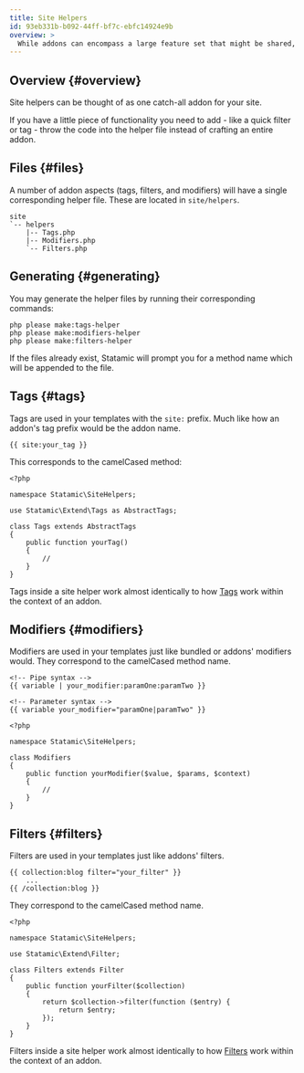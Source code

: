 ```yaml
---
title: Site Helpers
id: 93eb331b-b092-44ff-bf7c-ebfc14924e9b
overview: >
  While addons can encompass a large feature set that might be shared, sold, or reused; site helpers provide a quick way to add functionality.
---
```


## Overview {#overview}

Site helpers can be thought of as one catch-all addon for your site.

If you have a little piece of functionality you need to add - like a quick filter or tag - throw the code into the helper file instead of crafting an entire addon.

## Files {#files}

A number of addon aspects (tags, filters, and modifiers) will have a single corresponding helper file. These are located in `site/helpers`.

``` .lang-files
site
`-- helpers
    |-- Tags.php
    |-- Modifiers.php
    `-- Filters.php
```

## Generating {#generating}

You may generate the helper files by running their corresponding commands:

```
php please make:tags-helper
php please make:modifiers-helper
php please make:filters-helper
```

If the files already exist, Statamic will prompt you for a method name which will be appended to the file.

## Tags {#tags}

Tags are used in your templates with the `site:` prefix. Much like how an addon's tag prefix would be the addon name.

``` .lang-statamic
{{ site:your_tag }}
```

This corresponds to the camelCased method:

```
<?php

namespace Statamic\SiteHelpers;

use Statamic\Extend\Tags as AbstractTags;

class Tags extends AbstractTags
{
    public function yourTag()
    {
        //
    }
}
```

Tags inside a site helper work almost identically to how [Tags](/addons/classes/tags) work within the context of an addon.

## Modifiers {#modifiers}

Modifiers are used in your templates just like bundled or addons' modifiers would. They correspond to the camelCased method name.

``` .lang-statamic
<!-- Pipe syntax -->
{{ variable | your_modifier:paramOne:paramTwo }}

<!-- Parameter syntax -->
{{ variable your_modifier="paramOne|paramTwo" }}
```

```
<?php

namespace Statamic\SiteHelpers;

class Modifiers
{
    public function yourModifier($value, $params, $context)
    {
        //
    }
}
```

## Filters {#filters}

Filters are used in your templates just like addons' filters.

``` .lang-statamic
{{ collection:blog filter="your_filter" }}
    ...
{{ /collection:blog }}
```

They correspond to the camelCased method name.

```
<?php

namespace Statamic\SiteHelpers;

use Statamic\Extend\Filter;

class Filters extends Filter
{
    public function yourFilter($collection)
    {
        return $collection->filter(function ($entry) {
            return $entry;
        });
    }
}
```

Filters inside a site helper work almost identically to how [Filters](/addons/classes/filters) work within the context of an addon.

